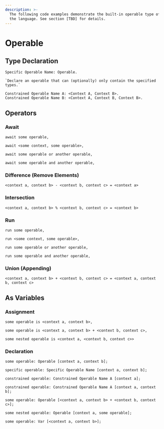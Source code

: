 ```yaml
---
description: >-
  The following code examples demonstrate the built-in operable type offered by
  the language. See section [TBD] for details.
---
```


# Operable

## Type Declaration

```
Specific Operable Name: Operable.
```

```
`Declare an operable that can (optionally) only contain the specified types.`

Constrained Operable Name A: <Context A, Context B>.
Constrained Operable Name B: <Context A, Context B, Context B>.
```

## Operators

### Await

```
await some operable,
```

```
await <some context, some operable>,
```

```
await some operable or another operable,
```

```
await some operable and another operable,
```

### Difference (Remove Elements)

```
<context a, context b> - <context b, context c> = <context a>
```

### Intersection

```
<context a, context b> % <context b, context c> = <context b>
```

### Run

```
run some operable,
```

```
run <some context, some operable>,
```

```
run some operable or another operable,
```

```
run some operable and another operable,
```

### Union (Appending)

```
<context a, context b> + <context b, context c> = <context a, context b, context c>
```

## As Variables

### Assignment

```
some operable is <context a, context b>,
```

```
some operable is <context a, context b> + <context b, context c>,
```

```
some nested operable is <context a, <context b, context c>>
```

### Declaration

```
some operable: Operable [context a, context b];
```

```
specific operable: Specific Operable Name [context a, context b];
```

```
constrained operable: Constrained Operable Name A [context a];
```

```
constrained operable: Constrained Operable Name A [context a, context b];
```

```
some operable: Operable [<context a, context b> + <context b, context c>];
```

```
some nested operable: Operable [context a, some operable];
```

```
some operable: Var [<context a, context b>];
```
